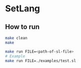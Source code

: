 # SetLang
## How to run
```sh
make clean
make

make run FILE=<path-of-sl-file>
# Example
make run FILE=./examples/test.sl
```

